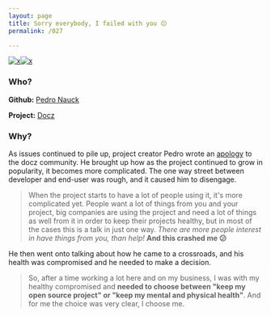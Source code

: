 ```yaml
---
layout: page
title: Sorry everybody, I failed with you 😔
permalink: /027

---
```


[![x](https://img.shields.io/badge/-Burnout-ffa07a)](/#BT)[![x](https://img.shields.io/badge/-Not%20Enough%20Time%20(Internal)-darkblue)](/#NETI)

### Who?

**Github:** [Pedro Nauck](pedronauck)

**Project:** [Docz](https://www.docz.site)

### Why?

As issues continued to pile up, project creator Pedro wrote an [apology](https://github.com/pedronauck/docz/issues/1634) to the docz community. He brought up how as the project continued to grow in popularity, it becomes more complicated. The one way street between developer and end-user was rough, and it caused him to disengage. 

> When the project starts to have a lot of people using it, it's more  complicated yet. People want a lot of things from you and your project,  big companies are using the project and need a lot of things as well  from it in order to keep their projects healthy, but in most of the  cases this is a talk in just one way. *There are more people interest in have things from you, than help!* **And this crashed me 😕**

He then went onto talking about how he came to a crossroads, and his health was compromised and he needed to make a decision. 

> So, after a time working a lot here and on my business, I was with my healthy compromised and **needed to choose between "keep my open source project" or "keep my mental and physical health"**. And for me the choice was very clear, I choose me. 

